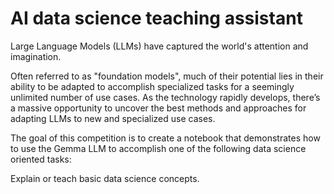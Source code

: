 # AI data science teaching assistant
Large Language Models (LLMs) have captured the world's attention and imagination.

Often referred to as "foundation models", much of their potential lies in their ability to be adapted to accomplish specialized tasks for a seemingly unlimited number of use cases. As the technology rapidly develops, there’s a massive opportunity to uncover the best methods and approaches for adapting LLMs to new and specialized use cases.

The goal of this competition is to create a notebook that demonstrates how to use the Gemma LLM to accomplish one of the following data science oriented tasks:

Explain or teach basic data science concepts.
